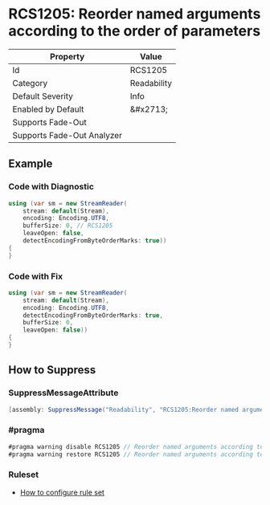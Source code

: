 # RCS1205: Reorder named arguments according to the order of parameters

| Property | Value |
| -------- | ----- |
| Id | RCS1205 |
| Category | Readability |
| Default Severity | Info |
| Enabled by Default | &\#x2713; |
| Supports Fade\-Out |  |
| Supports Fade\-Out Analyzer |  |

## Example

### Code with Diagnostic

```csharp
using (var sm = new StreamReader(
    stream: default(Stream),
    encoding: Encoding.UTF8,
    bufferSize: 0, // RCS1205
    leaveOpen: false,
    detectEncodingFromByteOrderMarks: true))
{
}
```

### Code with Fix

```csharp
using (var sm = new StreamReader(
    stream: default(Stream),
    encoding: Encoding.UTF8,
    detectEncodingFromByteOrderMarks: true,
    bufferSize: 0,
    leaveOpen: false))
{
}
```

## How to Suppress

### SuppressMessageAttribute

```csharp
[assembly: SuppressMessage("Readability", "RCS1205:Reorder named arguments according to the order of parameters.", Justification = "<Pending>")]
```

### \#pragma

```csharp
#pragma warning disable RCS1205 // Reorder named arguments according to the order of parameters.
#pragma warning restore RCS1205 // Reorder named arguments according to the order of parameters.
```

### Ruleset

* [How to configure rule set](../HowToConfigureAnalyzers.md)
